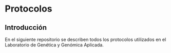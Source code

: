 # Protocolos

## Introducción

En el siguiente repositorio se describen todos los protocolos utilizados en el Laboratorio de Genética y Genómica Aplicada.

